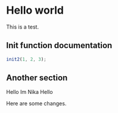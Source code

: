 # Hello world

This is a test.

## Init function documentation

```js
init2(1, 2, 3);
```

## Another section

Hello   Im Nika
Hello

Here are some changes.
